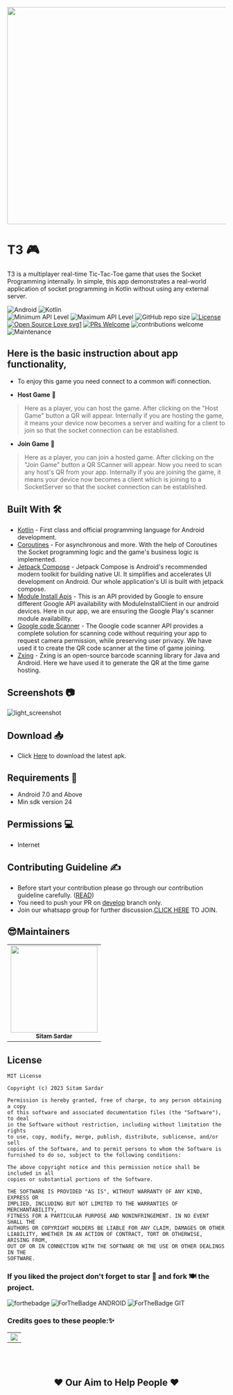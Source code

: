  <p align="center">
 <img src="https://github.com/theDIRone/T3/blob/dev/assets/t3.png" height= 500 width = 1200 />
</p>

# T3 🎮

T3 is a multiplayer real-time Tic-Tac-Toe game that uses the Socket Programming internally. In simple, this app demonstrates a real-world application of socket programming in Kotlin without using any external server.

![Android](https://img.shields.io/badge/Android-3DDC84?style=for-the-badge&logo=android&logoColor=white)
![Kotlin](https://img.shields.io/badge/Kotlin-0095D5?&style=for-the-badge&logo=kotlin&logoColor=white)
<br>
![Minimum API Level](https://img.shields.io/badge/Min%20API%20Level-24-green)
![Maximum API Level](https://img.shields.io/badge/Max%20API%20Level-33-orange)
![GitHub repo size](https://img.shields.io/github/repo-size/theDIRone/T3)
[![License](https://img.shields.io/badge/license-MIT-%2397ca00.svg)](https://github.com/theDIRone/T3/blob/develop/LICENSE)
[![Open Source Love svg1](https://badges.frapsoft.com/os/v1/open-source.svg?v=103)](https://github.com/ellerbrock/open-source-badges/) 
[![PRs Welcome](https://img.shields.io/badge/PRs-welcome-brightgreen.svg?style=flat-square)](http://makeapullrequest.com) 
![contributions welcome](https://img.shields.io/static/v1.svg?label=Contributions&message=Welcome&color=0059b3&style=flat-square) 
![Maintenance](https://img.shields.io/maintenance/yes/2021)


## Here is the basic instruction about app functionality,
* To enjoy this game you need connect to a common wifi connection.

* **Host Game** 🧩
> Here as a player, you can host the game. After clicking on the "Host Game" button a QR will appear. Internally if you are hosting the game, it means your device now becomes a server and waiting for a client to join so that the socket connection can be established.

* **Join Game** 👥
>  Here as a player, you can join a hosted game. After clicking on the "Join Game" button a QR SCanner will appear. Now you need to scan any host's QR from your app. Internally if you are joining the game, it means your device now becomes a client which is joining to a SocketServer so that the socket connection can be established.

## Built With 🛠
- [Kotlin](https://kotlinlang.org/) - First class and official programming language for Android development.
- [Coroutines](https://kotlinlang.org/docs/reference/coroutines-overview.html) - For asynchronous and more. With the help of Coroutines the Socket programming logic and the game's business logic is implemented.
- [Jetpack Compose](https://developer.android.com/jetpack/compose/tutorial) - Jetpack Compose is Android's recommended modern toolkit for building native UI. It simplifies and accelerates UI development on Android. Our whole application's UI is built with jetpack compose.
- [Module Install Apis](https://developers.google.com/android/guides/module-install-apis) - This is an API provided by Google to ensure different Google API availability with ModuleInstallClient in our android devices. Here in our app, we are ensuring the Google Play's scanner module availability.
- [Google code Scanner](https://developers.google.com/ml-kit/vision/barcode-scanning/code-scanner) - The Google code scanner API provides a complete solution for scanning code without requiring your app to request camera permission, while preserving user privacy. We have used it to create the QR code scanner at the time of game joining.
- [Zxing](https://mvnrepository.com/artifact/com.google.zxing/core/3.5.1) - Zxing is an open-source barcode scanning library for Java and Android. Here we have used it to generate the QR at the time game hosting.

## Screenshots 📷 
![light_screenshot](https://github.com/sitamadex11/CovidHelp/blob/develop/Assets/AllScreenShots.png)

## Download 📥
- Click [Here](https://drive.google.com/u/2/uc?id=1OWIi9xcCLTTyZtJHTVzPAjbA3RiiVCal&export=download) to download the latest apk.

## Requirements 🎯 
- Android 7.0 and Above
- Min sdk version 24

## Permissions 💻
- Internet

## Contributing Guideline ✍
- Before start your contribution please go through our contribution guideline carefully. ([READ](https://github.com/theDIRone/T3/blob/dev/assets/Contributing.md))
- You need to push your PR on [develop](https://github.com/theDIRone/T3/tree/dev) branch only.
- Join our whatsapp group for further discussion.[CLICK HERE](https://chat.whatsapp.com/JXYziNoD3lD9RWQwD3VyEe) TO JOIN.

## 😎Maintainers
<table>
  <tbody><tr>
    <td align="center"><a href="https://github.com/theDIRone"><img alt="" src="https://avatars.githubusercontent.com/theDIRone" width="200px;"><br><sub><b> Sitam Sardar </b></sub></a><br></td> </a></td>

     
    
  </tr>
</tbody></table>

## License 

```
MIT License

Copyright (c) 2023 Sitam Sardar

Permission is hereby granted, free of charge, to any person obtaining a copy
of this software and associated documentation files (the "Software"), to deal
in the Software without restriction, including without limitation the rights
to use, copy, modify, merge, publish, distribute, sublicense, and/or sell
copies of the Software, and to permit persons to whom the Software is
furnished to do so, subject to the following conditions:

The above copyright notice and this permission notice shall be included in all
copies or substantial portions of the Software.

THE SOFTWARE IS PROVIDED "AS IS", WITHOUT WARRANTY OF ANY KIND, EXPRESS OR
IMPLIED, INCLUDING BUT NOT LIMITED TO THE WARRANTIES OF MERCHANTABILITY,
FITNESS FOR A PARTICULAR PURPOSE AND NONINFRINGEMENT. IN NO EVENT SHALL THE
AUTHORS OR COPYRIGHT HOLDERS BE LIABLE FOR ANY CLAIM, DAMAGES OR OTHER
LIABILITY, WHETHER IN AN ACTION OF CONTRACT, TORT OR OTHERWISE, ARISING FROM,
OUT OF OR IN CONNECTION WITH THE SOFTWARE OR THE USE OR OTHER DEALINGS IN THE
SOFTWARE.
```
### If you liked the project don't forget to star 🌟 and fork 🍽 the project.
![forthebadge](https://forthebadge.com/images/badges/built-with-love.svg)
![ForTheBadge ANDROID](https://forthebadge.com/images/badges/built-for-android.svg)
![ForTheBadge GIT](https://forthebadge.com/images/badges/uses-git.svg)

### Credits goes to these people:✨

<table>
	<tr>
		<td>
   <a href="https://github.com/sitamadex11/CovidHelp/graphs/contributors">
  <img src="https://contrib.rocks/image?repo=sitamadex11/CovidHelp" />
</a>
		</td>
	</tr>
</table>



<br>
<br>
<h2 align="center">❤ Our Aim to Help People ❤</h2>

<br>
